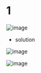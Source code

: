 # 1
![image](https://github.com/Simon-Xu-Lan/mia/assets/60492659/01ee7fdc-7cef-4845-bf2a-8c72006f1574)
- solution

![image](https://github.com/Simon-Xu-Lan/mia/assets/60492659/9998b689-a2b5-43c7-a220-f2c99c9657a6)

![image](https://github.com/Simon-Xu-Lan/mia/assets/60492659/4b77126c-087c-45bc-9744-a3d9faa38471)
